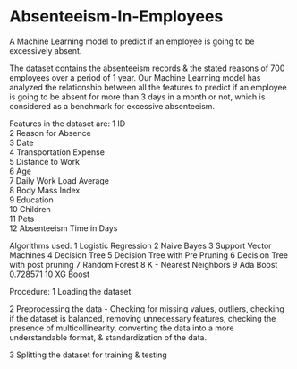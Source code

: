 # Absenteeism-In-Employees
A Machine Learning model to predict if an employee is going to be excessively absent.

The dataset contains the absenteeism records & the stated reasons of 700 employees over a period of 1 year. Our Machine Learning model has analyzed the relationship between all the features to predict if an employee is going to be absent for more than 3 days in a month or not, which is considered as a benchmark for excessive absenteeism.

Features in the dataset are:
 1   ID                         
 2   Reason for Absence          
 3   Date                       
 4   Transportation Expense      
 5   Distance to Work          
 6   Age                       
 7   Daily Work Load Average   
 8   Body Mass Index           
 9   Education                 
 10  Children                  
 11  Pets                      
 12  Absenteeism Time in Days  
 
 Algorithms used:
 1 Logistic Regression
 2 Naive Bayes
 3 Support Vector Machines
 4 Decision Tree
 5 Decision Tree with Pre Pruning
 6 Decision Tree with post pruning
 7 Random Forest
 8 K - Nearest Neighbors
 9 Ada Boost	0.728571
 10	XG Boost
 
 Procedure:
 1 Loading the dataset
 
 2 Preprocessing the data - Checking for missing values, outliers, checking if the dataset is balanced, removing unnecessary features, checking the presence of 
   multicollinearity, converting the data into a more understandable format, & standardization of the data.
   
 3 Splitting the dataset for training & testing 
 
 
 
